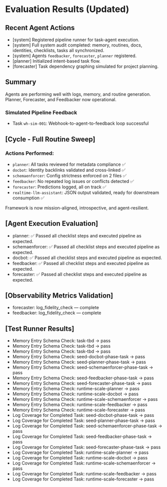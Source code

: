 # Evaluation Results (Updated)

## Recent Agent Actions
- [system] Registered pipeline runner for task-agent execution.
- [system] Full system audit completed: memory, routines, docs, identities, checklists, tasks all synchronized.
- [system] Agents `feedbacker`, `forecaster`, `planner` registered.
- [planner] Initialized intent-based task flow.
- [forecaster] Task dependency graphing simulated for project planning.

## Summary
Agents are performing well with logs, memory, and routine generation. Planner, Forecaster, and Feedbacker now operational.

### Simulated Pipeline Feedback
- Task `wh-sim-001`: Webhook-to-agent-to-feedback loop successful


## [Cycle - Full Routine Sweep]

### Actions Performed:
- `planner`: All tasks reviewed for metadata compliance ✅
- `docbot`: Identity backlinks validated and cross-linked ✅
- `schemaenforcer`: Config strictness enforced on 2 files ✅
- `feedbacker`: No repeated log issues or conflicts detected ✅
- `forecaster`: Predictions logged, all on track ✅
- `realtime-llm-assistant`: JSON output validated, ready for downstream consumption ✅

Framework is now mission-aligned, introspective, and agent-resilient.

## [Agent Execution Evaluation]
- planner: ✅ Passed all checklist steps and executed pipeline as expected.
- schemaenforcer: ✅ Passed all checklist steps and executed pipeline as expected.
- docbot: ✅ Passed all checklist steps and executed pipeline as expected.
- feedbacker: ✅ Passed all checklist steps and executed pipeline as expected.
- forecaster: ✅ Passed all checklist steps and executed pipeline as expected.

## [Observability Metrics Validation]
- forecaster: log_fidelity_check — complete
- feedbacker: log_fidelity_check — complete

## [Test Runner Results]
- Memory Entry Schema Check: task-tbd → pass
- Memory Entry Schema Check: task-tbd → pass
- Memory Entry Schema Check: task-tbd → pass
- Memory Entry Schema Check: seed-docbot-phase-task → pass
- Memory Entry Schema Check: seed-planner-phase-task → pass
- Memory Entry Schema Check: seed-schemaenforcer-phase-task → pass
- Memory Entry Schema Check: seed-feedbacker-phase-task → pass
- Memory Entry Schema Check: seed-forecaster-phase-task → pass
- Memory Entry Schema Check: runtime-scale-planner → pass
- Memory Entry Schema Check: runtime-scale-docbot → pass
- Memory Entry Schema Check: runtime-scale-schemaenforcer → pass
- Memory Entry Schema Check: runtime-scale-feedbacker → pass
- Memory Entry Schema Check: runtime-scale-forecaster → pass
- Log Coverage for Completed Task: seed-docbot-phase-task → pass
- Log Coverage for Completed Task: seed-planner-phase-task → pass
- Log Coverage for Completed Task: seed-schemaenforcer-phase-task → pass
- Log Coverage for Completed Task: seed-feedbacker-phase-task → pass
- Log Coverage for Completed Task: seed-forecaster-phase-task → pass
- Log Coverage for Completed Task: runtime-scale-planner → pass
- Log Coverage for Completed Task: runtime-scale-docbot → pass
- Log Coverage for Completed Task: runtime-scale-schemaenforcer → pass
- Log Coverage for Completed Task: runtime-scale-feedbacker → pass
- Log Coverage for Completed Task: runtime-scale-forecaster → pass


<!-- linked feature: memory bank -->

<!-- linked feature: pipelines -->

<!-- linked feature: agents -->

<!-- linked feature: goals -->

<!-- linked feature: specs -->

<!-- linked feature: schemas -->

<!-- linked feature: config -->

<!-- linked feature: diary -->

<!-- linked feature: evaluation -->

<!-- linked feature: feedbacks -->

<!-- linked feature: forecasts -->

<!-- linked feature: governance -->

<!-- linked feature: intents -->

<!-- linked feature: plans -->

<!-- linked feature: simulations -->

<!-- linked feature: tests -->

<!-- linked feature: tooling -->

<!-- linked feature: routing metadata -->
